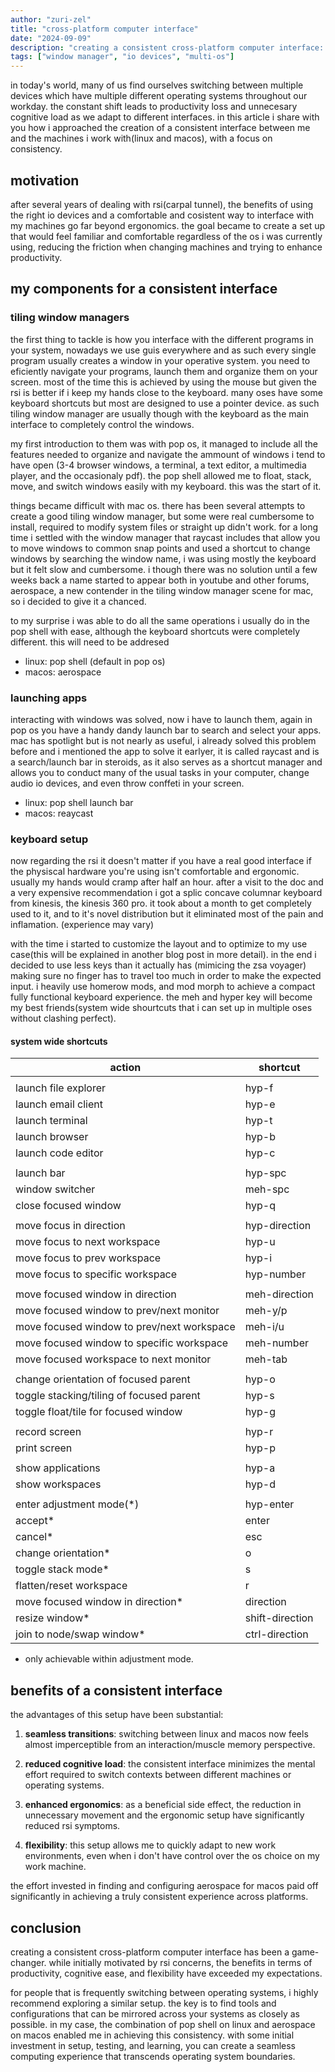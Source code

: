 ```yaml
---
author: "zuri-zel"
title: "cross-platform computer interface"
date: "2024-09-09"
description: "creating a consistent cross-platform computer interface: a personal journey"
tags: ["window manager", "io devices", "multi-os"]
---
```


in today's world, many of us find ourselves switching between multiple devices which have multiple different operating systems throughout our workday. the constant shift leads to productivity loss and unnecesary cognitive load as we adapt to different interfaces. in this article i share with you how i approached the creation of a consistent interface between me and the machines i work with(linux and macos), with a focus on consistency.

## motivation

after several years of dealing with rsi(carpal tunnel), the benefits of using the right io devices and  a comfortable and cosistent way to interface with my machines go far beyond ergonomics. the goal became to create a set up that would feel familiar and comfortable regardless of the os i was currently using, reducing the friction when changing machines and trying to enhance productivity.

## my components for a consistent interface

### tiling window managers

the first thing to tackle is how you interface with the different programs in your system, nowadays we use guis everywhere and as such every single program usually creates a window in your operative system. you need to eficiently navigate your programs, launch them and organize them on your screen. most of the time this is achieved by using the mouse but given the rsi is better if i keep my hands close to the keyboard. many oses have some keyboard shortcuts but most are designed to use a pointer device. as such tiling window manager are usually though with the keyboard as the main interface to completely control the windows.

my first introduction to them was with pop os, it managed to include all the features needed to organize and navigate the ammount of windows i tend to have open (3-4 browser windows, a terminal, a text editor, a multimedia player, and the occasionaly pdf). the pop shell allowed me to float, stack, move, and switch windows easily with my keyboard. this was the start of it.

things became difficult with mac os. there has been several attempts to create a good tiling window manager, but some were real cumbersome to install, required to modify system files or straight up didn't work. for a long time i settled with the window manager that raycast includes that allow you to move windows to common snap points and used a shortcut to change windows by searching the window name, i was using mostly the keyboard but it felt slow and cumbersome.
i though there was no solution until a few weeks back a name started to appear both in youtube and other forums, aerospace, a new contender in the tiling window manager scene for mac, so i decided to give it a chanced.

to my surprise i was able to do all the same operations i usually do in the pop shell with ease, although the keyboard shortcuts were completely different. this will need to be addresed


- linux: pop shell (default in pop os)
- macos: aerospace

### launching apps

interacting with windows was solved, now i have to launch them, again in pop os you have a handy dandy launch bar to search and select your apps. mac has spotlight but is not nearly as useful, i already solved this problem before and i mentioned the app to solve it earlyer, it is called raycast and is a search/launch bar in steroids, as it also serves as a shortcut manager and allows you to conduct many of the usual tasks in your computer, change audio io devices, and even throw conffeti in your screen.

- linux: pop shell launch bar
- macos: reaycast

### keyboard setup

now regarding the rsi it doesn't matter if you have a real good interface if the physiscal hardware you're using isn't comfortable and ergonomic. usually my hands would cramp after half an hour. after a visit to the doc and a very expensive recommendation i got a splic concave columnar keyboard from kinesis, the kinesis 360 pro. it took about a month to get completely used to it, and to it's novel distribution but it eliminated most of the pain and inflamation. (experience may vary)

with the time i started to customize the layout and to optimize to my use case(this will be explained in another blog post in more detail). in the end i decided to use less keys than it actually has (mimicing the zsa voyager) making sure no finger has to travel too much in order to make the expected input. i heavily use homerow mods, and mod morph to achieve a compact fully functional keyboard experience. the meh and hyper key will become my best friends(system wide shourtcuts that i can set up in multiple oses without clashing perfect).

#### system wide shortcuts

|action|shortcut|
|---|---|
|||
|launch file explorer|hyp-f|
|launch email client|hyp-e|
|launch terminal|hyp-t|
|launch browser|hyp-b|
|launch code editor|hyp-c|
|||
|launch bar|hyp-spc|
|window switcher|meh-spc|
|close focused window|hyp-q|
|||
|move focus in direction|hyp-direction|
|move focus to next workspace|hyp-u|
|move focus to prev workspace|hyp-i|
|move focus to specific workspace|hyp-number|
|||
|move focused window in direction|meh-direction|
|move focused window to prev/next monitor|meh-y/p|
|move focused window to prev/next workspace|meh-i/u|
|move focused window to specific workspace|meh-number|
|move focused workspace to next monitor|meh-tab|
|||
|change orientation of focused parent|hyp-o|
|toggle stacking/tiling of focused parent|hyp-s|
|toggle float/tile for focused window|hyp-g
|||
|record screen|hyp-r|
|print screen|hyp-p|
|||
|show applications|hyp-a|
|show workspaces|hyp-d|
|||
|enter adjustment mode(*)|hyp-enter|
|accept*|enter|
|cancel*|esc|
|change orientation*|o|
|toggle stack mode*|s|
|flatten/reset workspace|r|
|move focused window in direction*|direction|
|resize window*|shift-direction|
|join to node/swap window*|ctrl-direction|

* only achievable within adjustment mode.



## benefits of a consistent interface

the advantages of this setup have been substantial:

1. **seamless transitions**: switching between linux and macos now feels almost imperceptible from an interaction/muscle memory perspective.

2. **reduced cognitive load**: the consistent interface minimizes the mental effort required to switch contexts between different machines or operating systems.

3. **enhanced ergonomics**: as a beneficial side effect, the reduction in unnecessary movement and the ergonomic setup have significantly reduced rsi symptoms.

4. **flexibility**: this setup allows me to quickly adapt to new work environments, even when i don't have control over the os choice on my work machine.

the effort invested in finding and configuring aerospace for macos paid off significantly in achieving a truly consistent experience across platforms.


## conclusion

creating a consistent cross-platform computer interface has been a game-changer. while initially motivated by rsi concerns, the benefits in terms of productivity, cognitive ease, and flexibility have exceeded my expectations.

for people that is frequently switching between operating systems, i highly recommend exploring a similar setup. the key is to find tools and configurations that can be mirrored across your systems as closely as possible. in my case, the combination of pop shell on linux and aerospace on macos enabled me in achieving this consistency. with some initial investment in setup, testing, and learning, you can create a seamless computing experience that transcends operating system boundaries.
